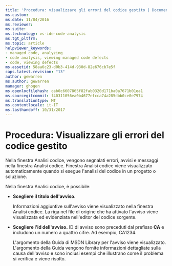 ```yaml
---
title: 'Procedura: visualizzare gli errori del codice gestito | Documenti Microsoft'
ms.custom: 
ms.date: 11/04/2016
ms.reviewer: 
ms.suite: 
ms.technology: vs-ide-code-analysis
ms.tgt_pltfrm: 
ms.topic: article
helpviewer_keywords:
- managed code, analyzing
- code analysis, viewing managed code defects
- code, viewing defects
ms.assetid: 58aa6c23-d0b3-414d-930d-82e676cb7e5f
caps.latest.revision: "13"
author: gewarren
ms.author: gewarren
manager: ghogen
ms.openlocfilehash: cab0c6607865f82fab0320d171ba0a7671b01ea1
ms.sourcegitcommit: f40311056ea0b4677efcca74a285dbb0ce0e7974
ms.translationtype: MT
ms.contentlocale: it-IT
ms.lasthandoff: 10/31/2017
---
```

# <a name="how-to-view-managed-code-defects"></a>Procedura: Visualizzare gli errori del codice gestito
Nella finestra Analisi codice, vengono segnalati errori, avvisi e messaggi nella finestra Analisi codice. Finestra Analisi codice viene visualizzato automaticamente quando si esegue l'analisi del codice in un progetto o soluzione.  
  
 Nella finestra Analisi codice, è possibile:  
  
-   **Scegliere il titolo dell'avviso.**  
  
     Informazioni aggiuntive sull'avviso viene visualizzato nella finestra Analisi codice. La riga nel file di origine che ha attivato l'avviso viene visualizzata ed evidenziata nell'editor del codice sorgente.  
  
-   **Scegliere l'id dell'avviso.** ID di avviso sono preceduti dal prefisso **CA** e includono un numero a quattro cifre. Ad esempio, CA1234.  
  
     L'argomento della Guida di MSDN Library per l'avviso viene visualizzato. L'argomento della Guida vengono fornite informazioni dettagliate sulla causa dell'avviso e sono inclusi esempi che illustrano come il problema si verifica e viene risolto.
